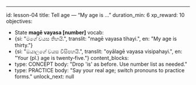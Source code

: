 ---
id: lesson-04
title: Tell age — “My age is …”
duration_min: 6
xp_reward: 10
objectives:
  - State **magē vayasa [number]**
vocab:
  - {si: "මගේ වයස තිහයි.", translit: "magē vayasa tihayi.", en: "My age is thirty."}
  - {si: "ඔයාලගේ වයස විසිපහයි.", translit: "oyālagē vayasa visipahayi.", en: "Your (pl.) age is twenty‑five."}
content_blocks:
  - type: CONCEPT
    body: "Drop 'is' as before. Use number list as needed."
  - type: PRACTICE
    body: "Say your real age; switch pronouns to practice forms."
unlock_next: null
